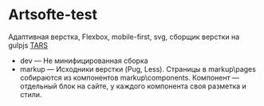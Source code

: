 # Artsofte-test

Адаптивная верстка, Flexbox, mobile-first, svg, сборщик верстки на gulpjs [TARS](https://github.com/tars/tars)

* dev — Не минифицированная сборка
* markup — Исходники верстки (Pug, Less). Страницы в markup\pages собираются из компонентов markup\components. Компонент — отдельный блок на сайте, у каждого компонента своя разметка и стили.